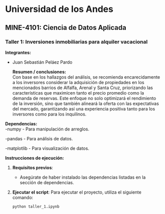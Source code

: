 # Universidad de los Andes
## MINE-4101: Ciencia de Datos Aplicada
### Taller 1: Inversiones inmobiliarias para alquiler vacacional
  
**Integrantes:**  
- Juan Sebastián Peláez Pardo
  

  **Resumen / conclusiones:**  
Con base en los hallazgos del análisis, se recomienda encarecidamente a los inversores considerar la adquisición de propiedades en los mencionados barrios de Alfalfa, Arenal y Santa Cruz, priorizando las características que maximicen tanto el precio promedio como la demanda de reservas. Este enfoque no solo optimizará el rendimiento de la inversión, sino que también alineará la oferta con las expectativas del mercado, garantizando así una experiencia positiva tanto para los inversores como para los inquilinos.

**Dependencias:**  
-numpy - Para manipulación de arreglos.

-pandas - Para análisis de datos.

-matplotlib - Para visualización de datos.

**Instrucciones de ejecución:**  
1. **Requisitos previos**:
   - Asegúrate de haber instalado las dependencias listadas en la sección de dependencias.

2. **Ejecutar el script**:
   Para ejecutar el proyecto, utiliza el siguiente comando:
   ```bash
   python taller_1.ipynb
